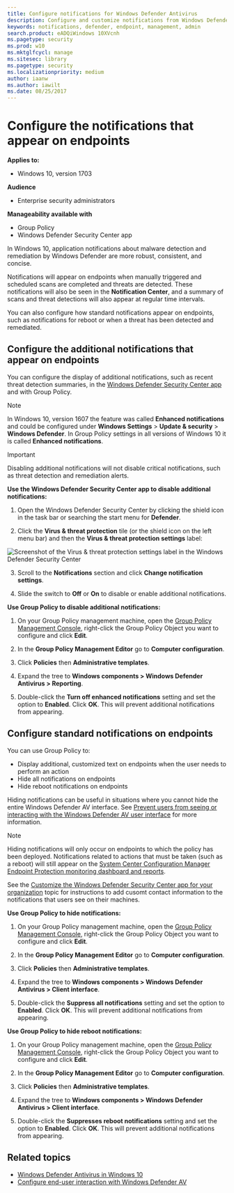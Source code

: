 ```yaml
---
title: Configure notifications for Windows Defender Antivirus
description: Configure and customize notifications from Windows Defender AV.
keywords: notifications, defender, endpoint, management, admin
search.product: eADQiWindows 10XVcnh
ms.pagetype: security
ms.prod: w10
ms.mktglfcycl: manage
ms.sitesec: library
ms.pagetype: security
ms.localizationpriority: medium
author: iaanw
ms.author: iawilt
ms.date: 08/25/2017
---
```


# Configure the notifications that appear on endpoints

**Applies to:**

- Windows 10, version 1703

**Audience**

- Enterprise security administrators

**Manageability available with**

- Group Policy
- Windows Defender Security Center app

In Windows 10, application notifications about malware detection and remediation by Windows Defender are more robust, consistent, and concise.

Notifications will appear on endpoints when manually triggered and scheduled scans are completed and threats are detected. These notifications will also be seen in the **Notification Center**, and a summary of scans and threat detections will also appear at regular time intervals.

You can also configure how standard notifications appear on endpoints, such as notifications for reboot or when a threat has been detected and remediated.

## Configure the additional notifications that appear on endpoints

You can configure the display of additional notifications, such as recent threat detection summaries, in the [Windows Defender Security Center app](windows-defender-security-center-antivirus.md) and with Group Policy.

> [!NOTE]
> In Windows 10, version 1607 the feature was called **Enhanced notifications** and could be configured under **Windows Settings** > **Update & security** > **Windows Defender**. In Group Policy settings in all versions of Windows 10 it is called **Enhanced notifications**.

> [!IMPORTANT]
> Disabling additional notifications will not disable critical notifications, such as threat detection and remediation alerts.

**Use the Windows Defender Security Center app to disable additional notifications:** 

1. Open the Windows Defender Security Center by clicking the shield icon in the task bar or searching the start menu for **Defender**.

2. Click the **Virus & threat protection** tile (or the shield icon on the left menu bar) and then the **Virus & threat protection settings** label:

![Screenshot of the Virus & threat protection settings label in the Windows Defender Security Center](images/defender/wdav-protection-settings-wdsc.png)
    
3.	Scroll to the **Notifications** section and click **Change notification settings**.

4. Slide the switch to **Off** or **On** to disable or enable additional notifications.

**Use Group Policy to disable additional notifications:**

1.  On your Group Policy management machine, open the [Group Policy Management Console](https://technet.microsoft.com/library/cc731212.aspx), right-click the Group Policy Object you want to configure and click **Edit**.

3.  In the **Group Policy Management Editor** go to **Computer configuration**.

4.  Click **Policies** then **Administrative templates**.

5.  Expand the tree to **Windows components > Windows Defender Antivirus > Reporting**. 

6.  Double-click the **Turn off enhanced notifications** setting and set the option to **Enabled**. Click **OK**. This will prevent additional notifications from appearing.


## Configure standard notifications on endpoints

You can use Group Policy to:
- Display additional, customized text on endpoints when the user needs to perform an action
- Hide all notifications on endpoints
- Hide reboot notifications on endpoints

Hiding notifications can be useful in situations where you cannot hide the entire Windows Defender AV interface. See [Prevent users from seeing or interacting with the Windows Defender AV user interface](prevent-end-user-interaction-windows-defender-antivirus.md) for more information.

> [!NOTE]
> Hiding notifications will only occur on endpoints to which the policy has been deployed. Notifications related to actions that must be taken (such as a reboot) will still appear on the [System Center Configuration Manager Endpoint Protection monitoring dashboard and reports](https://docs.microsoft.com/en-us/sccm/protect/deploy-use/monitor-endpoint-protection).

See the [Customize the Windows Defender Security Center app for your organization](/windows/threat-protection/windows-defender-security-center/windows-defender-security-center-antivirus.md) topic for instructions to add cusomt contact information to the notifications that users see on their machines.

**Use Group Policy to hide notifications:**

1.  On your Group Policy management machine, open the [Group Policy Management Console](https://technet.microsoft.com/library/cc731212.aspx), right-click the Group Policy Object you want to configure and click **Edit**.

3.  In the **Group Policy Management Editor** go to **Computer configuration**.

4.  Click **Policies** then **Administrative templates**.

5.  Expand the tree to **Windows components > Windows Defender Antivirus > Client interface**. 

6.  Double-click the **Suppress all notifications** setting and set the option to **Enabled**. Click **OK**. This will prevent additional notifications from appearing.

**Use Group Policy to hide reboot notifications:**

1.  On your Group Policy management machine, open the [Group Policy Management Console](https://technet.microsoft.com/library/cc731212.aspx), right-click the Group Policy Object you want to configure and click **Edit**.

3.  In the **Group Policy Management Editor** go to **Computer configuration**.

4.  Click **Policies** then **Administrative templates**.

5.  Expand the tree to **Windows components > Windows Defender Antivirus > Client interface**. 

6.  Double-click the **Suppresses reboot notifications** setting and set the option to **Enabled**. Click **OK**. This will prevent additional notifications from appearing.






## Related topics

- [Windows Defender Antivirus in Windows 10](windows-defender-antivirus-in-windows-10.md)
- [Configure end-user interaction with Windows Defender AV](configure-end-user-interaction-windows-defender-antivirus.md)
